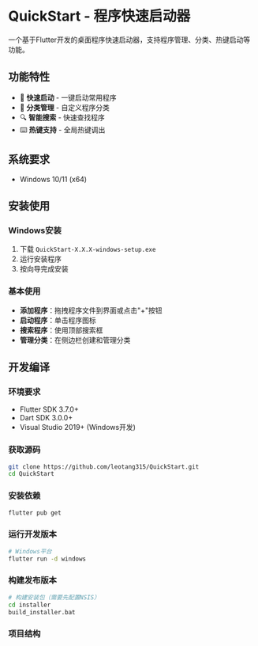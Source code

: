 # QuickStart - 程序快速启动器

一个基于Flutter开发的桌面程序快速启动器，支持程序管理、分类、热键启动等功能。

## 功能特性

- 🚀 **快速启动** - 一键启动常用程序
- 📁 **分类管理** - 自定义程序分类
- 🔍 **智能搜索** - 快速查找程序
- ⌨️ **热键支持** - 全局热键调出

## 系统要求

- Windows 10/11 (x64)

## 安装使用

### Windows安装
1. 下载 `QuickStart-X.X.X-windows-setup.exe`
2. 运行安装程序
3. 按向导完成安装

### 基本使用
- **添加程序**：拖拽程序文件到界面或点击"+"按钮
- **启动程序**：单击程序图标
- **搜索程序**：使用顶部搜索框
- **管理分类**：在侧边栏创建和管理分类

## 开发编译

### 环境要求
- Flutter SDK 3.7.0+
- Dart SDK 3.0.0+
- Visual Studio 2019+ (Windows开发)

### 获取源码
```bash
git clone https://github.com/leotang315/QuickStart.git
cd QuickStart
```

### 安装依赖
```bash
flutter pub get
```

### 运行开发版本
```bash
# Windows平台
flutter run -d windows
```

### 构建发布版本
```bash
# 构建安装包（需要先配置NSIS）
cd installer
build_installer.bat
```

### 项目结构


